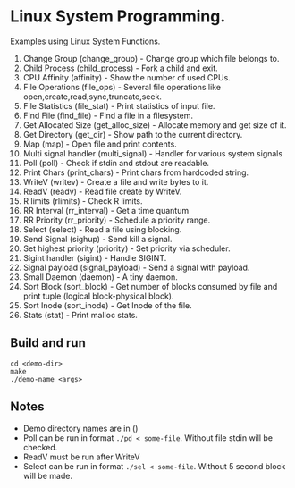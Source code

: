 # Linux System Programming.

Examples using Linux System Functions.

1. Change Group (change_group) - Change group which file belongs to.
2. Child Process (child_process) - Fork a child and exit.
3. CPU Affinity (affinity) - Show the number of used CPUs.
4. File Operations (file_ops) - Several file operations like open,create,read,sync,truncate,seek.
5. File Statistics (file_stat) - Print statistics of input file.
6. Find File (find_file) - Find a file in a filesystem.
7. Get Allocated Size (get_alloc_size) - Allocate memory and get size of it.
8. Get Directory (get_dir) - Show path to the current directory.
9. Map (map) - Open file and print contents.
10. Multi signal handler (multi_signal) - Handler for various system signals
11. Poll (poll) - Check if stdin and stdout are readable.
12. Print Chars (print_chars) - Print chars from hardcoded string.
13. WriteV (writev) - Create a file and write bytes to it.
14. ReadV (readv) - Read file create by WriteV.
15. R limits (rlimits) - Check R limits.
16. RR Interval (rr_interval) - Get a time quantum 
17. RR Priority (rr_priority) - Schedule a priority range.
18. Select (select) - Read a file using blocking.
19. Send Signal (sighup) - Send kill a signal.
20. Set highest priority (priority) - Set priority via scheduler.
21. Sigint handler (sigint) - Handle SIGINT.
22. Signal payload (signal_payload) - Send a signal with payload.
23. Small Daemon (daemon) - A tiny daemon.
24. Sort Block (sort_block) - Get number of blocks consumed by file and print tuple (logical block-physical block).
25. Sort Inode (sort_inode) - Get Inode of the file.
26. Stats (stat) - Print malloc stats.

## Build and run
```
cd <demo-dir>
make 
./demo-name <args>
```

## Notes
- Demo directory names are in ()
- Poll can be run in format ```./pd < some-file```. Without file stdin will be checked.
- ReadV must be run after WriteV
- Select can be run in format ```./sel < some-file```. Without 5 second block will be made.
